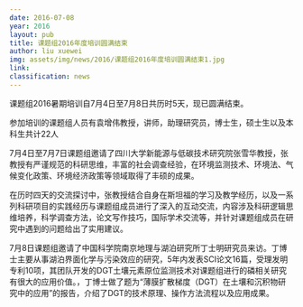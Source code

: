 ```yaml
---
date: 2016-07-08
year: 2016
layout: pub
title: 课题组2016年度培训圆满结束
author: liu xuewei
img: assets/img/news/2016/课题组2016年度培训圆满结束1.jpg
link:
classification: news
---
```


课题组2016暑期培训自7月4日至7月8日共历时5天，现已圆满结束。

参加培训的课题组人员有袁增伟教授，讲师，助理研究员，博士生，硕士生以及本科生共计22人

7月4日至7月7日课题组邀请了四川大学新能源与低碳技术研究院张雪华教授，张教授有严谨规范的科研思维，丰富的社会调查经验，在环境监测技术、环境法、气候变化政策、环境经济政策等领域取得了丰硕的成果。

在历时四天的交流探讨中，张教授结合自身在斯坦福的学习及教学经历，以及一系列科研项目的实践经历与课题组成员进行了深入的互动交流，内容涉及科研逻辑思维培养，科学调查方法，论文写作技巧，国际学术交流等，并针对课题组成员在研究中遇到的问题给出了实用建议。

7月8日课题组邀请了中国科学院南京地理与湖泊研究所丁士明研究员来访。丁博士主要从事湖泊界面化学与污染效应的研究，5年内发表SCI论文16篇，受理发明专利10项，其团队开发的DGT土壤元素原位监测技术对课题组进行的磷相关研究有很大的应用价值。，丁博士做了题为“薄膜扩散梯度（DGT）在土壤和沉积物研究中的应用”的报告，介绍了DGT的技术原理、操作方法流程以及应用成果。
